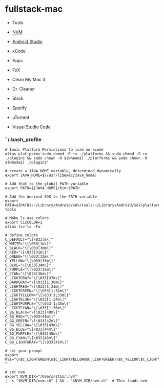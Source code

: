 # fullstack-mac

- Tools
 - [NVM](https://github.com/creationix/nvm)
 - [Android Studio](https://developer.android.com/studio/index.html)
 - xCode
 
- Apps
 - 7zX
 - Clean My Mac 3
 - Dr. Cleaner
 - Slack
 - Spotify
 - uTorrent
 - Visual Studio Code



### ˜/.bash_profile

```
# Ionic Platform Permissions to load on xcode
alias plat-perm='sudo chmod -R +x ./platforms && sudo chmod -R +x ./plugins && sudo chown -R $(whoami) ./platforms && sudo chown -R $(whoami) ./plugins'

# create a JAVA_HOME variable, determined dynamically
export JAVA_HOME=$(/usr/libexec/java_home)

# Add that to the global PATH variable
export PATH=${JAVA_HOME}/bin:$PATH

# Add the Android SDK to the PATH variable
export PATH=${PATH}:~/Library/Android/sdk/tools:~/Library/Android/sdk/platform-tools

# Make ls use colors
export CLICOLOR=1
alias ls='ls -Fa'

# define colors
C_DEFAULT="\[\033[m\]"
C_WHITE="\[\033[1m\]"
C_BLACK="\[\033[30m\]"
C_RED="\[\033[31m\]"
C_GREEN="\[\033[32m\]"
C_YELLOW="\[\033[33m\]"
C_BLUE="\[\033[34m\]"
C_PURPLE="\[\033[35m\]"
C_CYAN="\[\033[36m\]"
C_LIGHTGRAY="\[\033[37m\]"
C_DARKGRAY="\[\033[1;30m\]"
C_LIGHTRED="\[\033[1;31m\]"
C_LIGHTGREEN="\[\033[1;32m\]"
C_LIGHTYELLOW="\[\033[1;33m\]"
C_LIGHTBLUE="\[\033[1;34m\]"
C_LIGHTPURPLE="\[\033[1;35m\]"
C_LIGHTCYAN="\[\033[1;36m\]"
C_BG_BLACK="\[\033[40m\]"
C_BG_RED="\[\033[41m\]"
C_BG_GREEN="\[\033[42m\]"
C_BG_YELLOW="\[\033[43m\]"
C_BG_BLUE="\[\033[44m\]"
C_BG_PURPLE="\[\033[45m\]"
C_BG_CYAN="\[\033[46m\]"
C_BG_LIGHTGRAY="\[\033[47m\]"

# set your prompt
export PS1="\n$C_LIGHTGREEN\u$C_LIGHTYELLOW@$C_LIGHTGREEN\h$C_YELLOW:$C_LIGHTYELLOW\w$C_LIGHTGRAY\n\$$C_DEFAULT "

# set nvm
export NVM_DIR="/Users/st1s/.nvm"
[ -s "$NVM_DIR/nvm.sh" ] && . "$NVM_DIR/nvm.sh"  # This loads nvm
```
